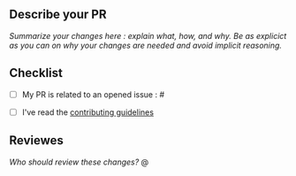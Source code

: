 ## Describe your PR

_Summarize your changes here : explain what, how, and why. Be as explicict as you can on why your changes are needed and avoid implicit reasoning._


## Checklist

- [ ] My PR is related to an opened issue : #
- [ ] I've read the [contributing guidelines](../CONTRIBUTING.md)


## Reviewes
_Who should review these changes?_ @

